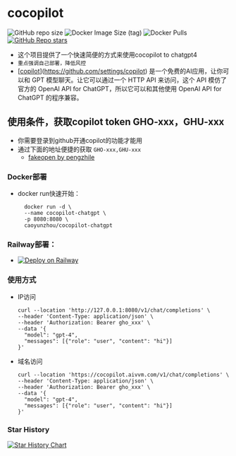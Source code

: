 # cocopilot

![GitHub repo size](https://img.shields.io/github/repo-size/caoyunzhou/cocopilot-gpt)
![Docker Image Size (tag)](https://img.shields.io/docker/image-size/caoyunzhou/cocopilot-chatgpt/latest)
![Docker Pulls](https://img.shields.io/docker/pulls/caoyunzhou/cocopilot-chatgpt)
[![GitHub Repo stars](https://img.shields.io/github/stars/caoyunzhou/cocopilot-gpt?style=social)](https://github.com/caoyunzhou/cocopilot-gpt/stargazers)


- 这个项目提供了一个快速简便的方式来使用cocopilot to chatgpt4
- `重点强调自己部署，降低风控`
- [[copilot](https://github.com/settings/copilot)](https://github.com/settings/copilot) 是一个免费的AI应用，让你可以和 GPT 模型聊天。让它可以通过一个 HTTP API 来访问，这个 API 模仿了官方的 OpenAI API for ChatGPT，所以它可以和其他使用 OpenAI API for ChatGPT 的程序兼容。

## 使用条件，获取copilot token GHO-xxx，GHU-xxx
- 你需要登录到github开通copilot的功能才能用
- 通过下面的地址便捷的获取 `GHO-xxx,GHU-xxx`
  - [fakeopen by pengzhile](https://cocopilot.org/copilot/token)


### Docker部署

- docker run快速开始：
  ```
    docker run -d \
    --name cocopilot-chatgpt \
    -p 8080:8080 \
    caoyunzhou/cocopilot-chatgpt
  ```

### Railway部署：
  - [![Deploy on Railway](https://railway.app/button.svg)](https://railway.app/template/UhhP8o?referralCode=CG56Re)

### 使用方式

- IP访问
  ```
  curl --location 'http://127.0.0.1:8080/v1/chat/completions' \
  --header 'Content-Type: application/json' \
  --header 'Authorization: Bearer gho_xxx' \
  --data '{
    "model": "gpt-4",
    "messages": [{"role": "user", "content": "hi"}]
  }'
  ```

- 域名访问
  ```
  curl --location 'https://cocopilot.aivvm.com/v1/chat/completions' \
  --header 'Content-Type: application/json' \
  --header 'Authorization: Bearer gho_xxx' \
  --data '{
    "model": "gpt-4",
    "messages": [{"role": "user", "content": "hi"}]
  }'
  ```


### Star History

[![Star History Chart](https://api.star-history.com/svg?repos=caoyunzhou/cocopilot-gpt&type=Date)](https://star-history.com/#caoyunzhou/cocopilot-gpt&Date)
